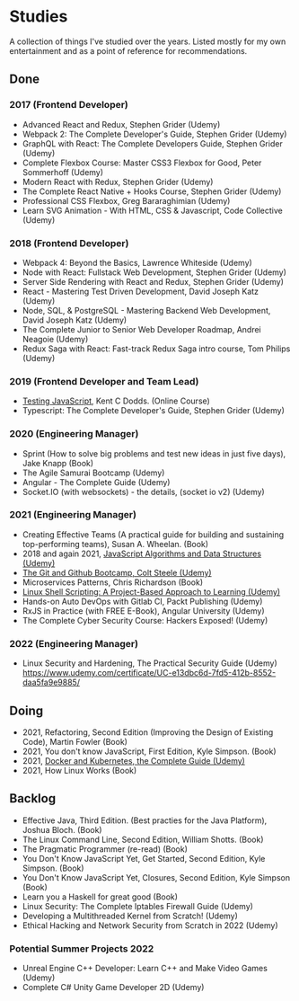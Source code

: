 # Studies
A collection of things I've studied over the years. Listed mostly for my own entertainment and as a point of reference for recommendations.

## Done

### 2017 (Frontend Developer)
- Advanced React and Redux, Stephen Grider (Udemy)
- Webpack 2: The Complete Developer's Guide, Stephen Grider (Udemy)
- GraphQL with React: The Complete Developers Guide, Stephen Grider (Udemy)
- Complete Flexbox Course: Master CSS3 Flexbox for Good, Peter Sommerhoff (Udemy)
- Modern React with Redux, Stephen Grider (Udemy)
- The Complete React Native + Hooks Course, Stephen Grider (Udemy)
- Professional CSS Flexbox, Greg Bararaghimian (Udemy)
- Learn SVG Animation - With HTML, CSS & Javascript, Code Collective (Udemy)
 
### 2018 (Frontend Developer)
- Webpack 4: Beyond the Basics, Lawrence Whiteside (Udemy)
- Node with React: Fullstack Web Development, Stephen Grider (Udemy)
- Server Side Rendering with React and Redux, Stephen Grider (Udemy)
- React - Mastering Test Driven Development, David Joseph Katz (Udemy)
- Node, SQL, & PostgreSQL - Mastering Backend Web Development, David Joseph Katz (Udemy)
- The Complete Junior to Senior Web Developer Roadmap, Andrei Neagoie (Udemy)
- Redux Saga with React: Fast-track Redux Saga intro course, Tom Philips (Udemy)

### 2019 (Frontend Developer and Team Lead)
- [Testing JavaScript](https://testingjavascript.com/), Kent C Dodds. (Online Course)
- Typescript: The Complete Developer's Guide, Stephen Grider (Udemy)

### 2020 (Engineering Manager)
- Sprint (How to solve big problems and test new ideas in just five days), Jake Knapp (Book)
- The Agile Samurai Bootcamp (Udemy)
- Angular - The Complete Guide (Udemy)
- Socket.IO (with websockets) - the details, (socket io v2) (Udemy)

### 2021 (Engineering Manager)
- Creating Effective Teams (A practical guide for building and sustaining top-performing teams), Susan A. Wheelan. (Book)
- 2018 and again 2021, [JavaScript Algorithms and Data Structures (Udemy)](https://www.udemy.com/course/js-algorithms-and-data-structures-masterclass/)
- [The Git and Github Bootcamp, Colt Steele (Udemy)](https://www.udemy.com/course/git-and-github-bootcamp)
- Microservices Patterns, Chris Richardson (Book)
- [Linux Shell Scripting: A Project-Based Approach to Learning (Udemy)](https://www.udemy.com/course/linux-shell-scripting-projects)
- Hands-on Auto DevOps with Gitlab CI, Packt Publishing (Udemy)
- RxJS in Practice (with FREE E-Book), Angular University (Udemy)
- The Complete Cyber Security Course: Hackers Exposed! (Udemy)

### 2022 (Engineering Manager)
- Linux Security and Hardening, The Practical Security Guide (Udemy) https://www.udemy.com/certificate/UC-e13dbc6d-7fd5-412b-8552-daa5fa9e9885/

## Doing
- 2021, Refactoring, Second Edition (Improving the Design of Existing Code), Martin Fowler (Book)
- 2021, You don't know JavaScript, First Edition, Kyle Simpson. (Book)
- 2021, [Docker and Kubernetes, the Complete Guide (Udemy)](https://www.udemy.com/course/docker-and-kubernetes-the-complete-guide)
- 2021, How Linux Works (Book)

## Backlog
- Effective Java, Third Edition. (Best practies for the Java Platform), Joshua Bloch. (Book)
- The Linux Command Line, Second Edition, William Shotts. (Book)
- The Pragmatic Programmer (re-read) (Book)
- You Don't Know JavaScript Yet, Get Started, Second Edition, Kyle Simpson. (Book)
- You Don't Know JavaScript Yet, Closures, Second Edition, Kyle Simpson (Book)
- Learn you a Haskell for great good (Book)
- Linux Security: The Complete Iptables Firewall Guide (Udemy)
- Developing a Multithreaded Kernel from Scratch! (Udemy)
- Ethical Hacking and Network Security from Scratch in 2022 (Udemy)

### Potential Summer Projects 2022
- Unreal Engine C++ Developer: Learn C++ and Make Video Games (Udemy)
- Complete C# Unity Game Developer 2D (Udemy)
